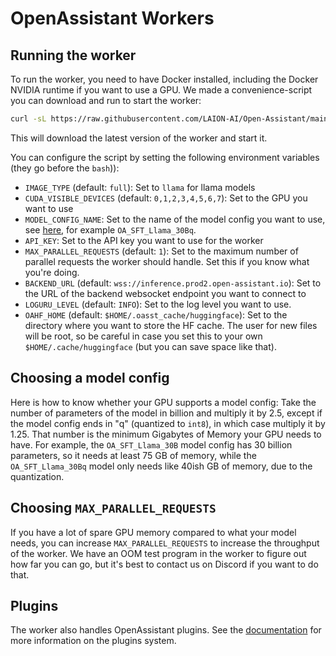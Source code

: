 # OpenAssistant Workers

## Running the worker

To run the worker, you need to have Docker installed, including the Docker
NVIDIA runtime if you want to use a GPU. We made a convenience-script you can
download and run to start the worker:

```bash
curl -sL https://raw.githubusercontent.com/LAION-AI/Open-Assistant/main/inference/worker/run_worker_container.sh | bash
```

This will download the latest version of the worker and start it.

You can configure the script by setting the following environment variables
(they go before the `bash`)):

- `IMAGE_TYPE` (default: `full`): Set to `llama` for llama models
- `CUDA_VISIBLE_DEVICES` (default: `0,1,2,3,4,5,6,7`): Set to the GPU you want
  to use
- `MODEL_CONFIG_NAME`: Set to the name of the model config you want to use, see
  [here](https://github.com/LAION-AI/Open-Assistant/blob/main/oasst-shared/oasst_shared/model_configs.py),
  for example `OA_SFT_Llama_30Bq`.
- `API_KEY`: Set to the API key you want to use for the worker
- `MAX_PARALLEL_REQUESTS` (default: `1`): Set to the maximum number of parallel
  requests the worker should handle. Set this if you know what you're doing.
- `BACKEND_URL` (default: `wss://inference.prod2.open-assistant.io`): Set to the
  URL of the backend websocket endpoint you want to connect to
- `LOGURU_LEVEL` (default: `INFO`): Set to the log level you want to use.
- `OAHF_HOME` (default: `$HOME/.oasst_cache/huggingface`): Set to the directory
  where you want to store the HF cache. The user for new files will be root, so
  be careful in case you set this to your own `$HOME/.cache/huggingface` (but
  you can save space like that).

## Choosing a model config

Here is how to know whether your GPU supports a model config: Take the number of
parameters of the model in billion and multiply it by 2.5, except if the model
config ends in "q" (quantized to `int8`), in which case multiply it by 1.25.
That number is the minimum Gigabytes of Memory your GPU needs to have. For
example, the `OA_SFT_Llama_30B` model config has 30 billion parameters, so it
needs at least 75 GB of memory, while the `OA_SFT_Llama_30Bq` model only needs
like 40ish GB of memory, due to the quantization.

## Choosing `MAX_PARALLEL_REQUESTS`

If you have a lot of spare GPU memory compared to what your model needs, you can
increase `MAX_PARALLEL_REQUESTS` to increase the throughput of the worker. We
have an OOM test program in the worker to figure out how far you can go, but
it's best to contact us on Discord if you want to do that.

## Plugins

The worker also handles OpenAssistant plugins. See the
[documentation](https://projects.laion.ai/Open-Assistant/docs/plugins) for more
information on the plugins system.
